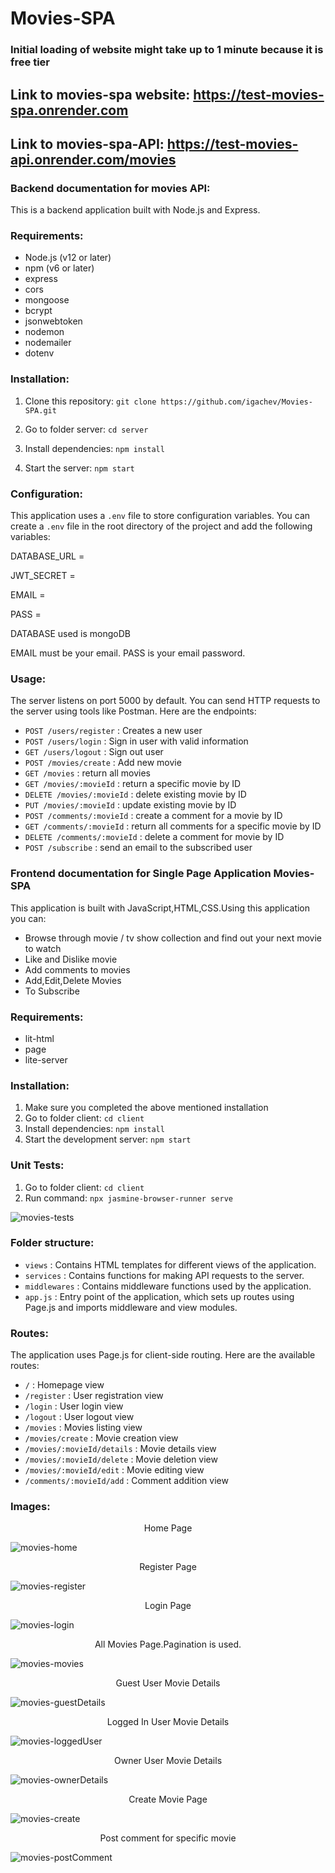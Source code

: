 # Movies-SPA

### Initial loading of website might take up to 1 minute because it is free tier

## Link to movies-spa website: https://test-movies-spa.onrender.com

## Link to movies-spa-API: https://test-movies-api.onrender.com/movies

### Backend documentation for movies API:

 This is a backend application built with Node.js and Express.
 
 ### Requirements:
 
 - Node.js (v12 or later)
 - npm (v6 or later)
 - express
 - cors
 - mongoose
 - bcrypt
 - jsonwebtoken
 - nodemon
 - nodemailer
 - dotenv

### Installation:

1. Clone this repository: `git clone https://github.com/igachev/Movies-SPA.git`

2. Go to folder server: `cd server`
 
3. Install dependencies: `npm install`

4. Start the server: `npm start`

### Configuration:
This application uses a `.env` file to store configuration variables. You can create a `.env` file
in the root directory of the project and add the following variables:

DATABASE_URL = 

JWT_SECRET =

EMAIL =   

PASS =

DATABASE used is mongoDB

EMAIL must be your email.
PASS is your email password.

### Usage:

The server listens on port 5000 by default. You can send HTTP requests to the server using tools like Postman. Here are the endpoints:

- `POST /users/register` : Creates a new user
- `POST /users/login` : Sign in user with valid information
- `GET /users/logout` : Sign out user
- `POST /movies/create` : Add new movie
- `GET /movies` : return all movies
- `GET /movies/:movieId` : return a specific movie by ID
- `DELETE /movies/:movieId` : delete existing movie by ID
- `PUT /movies/:movieId` : update existing movie by ID
- `POST /comments/:movieId` : create a comment for a movie by ID
- `GET /comments/:movieId` : return all comments for a specific movie by ID
- `DELETE /comments/:movieId` : delete a comment for movie by ID
- `POST /subscribe` : send an email to the subscribed user


### Frontend documentation for Single Page Application Movies-SPA
This application is built with JavaScript,HTML,CSS.Using this application you can:
 - Browse through  movie / tv show collection and find out your next movie to watch
 - Like and Dislike movie
 - Add comments to movies
 - Add,Edit,Delete Movies
 - To Subscribe 

### Requirements:
- lit-html
- page
- lite-server

### Installation:
1. Make sure you completed the above mentioned installation
2. Go to folder client: `cd client`
3. Install dependencies: `npm install`
4. Start the development server: `npm start`


### Unit Tests:
1. Go to folder client: `cd client`
2. Run command: `npx jasmine-browser-runner serve`

<p align="center">
 
 ![movies-tests](https://github.com/igachev/Movies-SPA/assets/102420254/d7f1097d-48f7-41be-9e94-dd2bf87f655f)

</p>

### Folder structure:
- `views` : Contains HTML templates for different views of the application.
- `services` : Contains functions for making API requests to the server.
- `middlewares` : Contains middleware functions used by the application.
- `app.js` : Entry point of the application, which sets up routes using Page.js and imports middleware and view modules.

### Routes:
The application uses Page.js for client-side routing. Here are the available routes:
- `/` : Homepage view
- `/register` : User registration view
- `/login` : User login view
- `/logout` : User logout view
- `/movies` : Movies listing view
- `/movies/create` : Movie creation view
- `/movies/:movieId/details` : Movie details view
- `/movies/:movieId/delete` : Movie deletion view
- `/movies/:movieId/edit` : Movie editing view
- `/comments/:movieId/add` : Comment addition view


### Images:

<p align="center">
Home Page
 
 ![movies-home](https://github.com/igachev/Movies-SPA/assets/102420254/8a5abcbc-be92-4fb0-95c6-ab628790e57f)

</p>

<p align="center">
 Register Page

![movies-register](https://github.com/igachev/Movies-SPA/assets/102420254/68f11b85-ece7-464e-b2de-4a7df4adc851)

</p>

<p align="center">
 Login Page

 ![movies-login](https://github.com/igachev/Movies-SPA/assets/102420254/69e8580f-28d4-408c-ba2b-572f18bbcfd7)

</p>

<p align="center">
 All Movies Page.Pagination is used.

 ![movies-movies](https://github.com/igachev/Movies-SPA/assets/102420254/aabdeea3-828c-46bb-a876-5d93dcfb3eff)

</p>

<p align="center">
 Guest User Movie Details

 ![movies-guestDetails](https://github.com/igachev/Movies-SPA/assets/102420254/a8f67128-7f8d-49f1-a7b6-99c3bbec258e)

</p>

<p align="center">
 Logged In User Movie Details

 ![movies-loggedUser](https://github.com/igachev/Movies-SPA/assets/102420254/4fd267be-5427-4bc3-8117-1962d53a8b6c)

</p>

<p align="center">
 Owner User Movie Details

 ![movies-ownerDetails](https://github.com/igachev/Movies-SPA/assets/102420254/1912a634-660b-4cc9-9e78-5c513a60b9f6)

</p>

<p align="center">
 Create Movie Page

 ![movies-create](https://github.com/igachev/Movies-SPA/assets/102420254/b023e969-6fc6-4ec8-a292-7d665e987762)

</p>

<p align="center">
 Post comment for specific movie

 ![movies-postComment](https://github.com/igachev/Movies-SPA/assets/102420254/ca49358e-3dfa-4e8b-8ca9-7d1a67ee6670)

</p>
